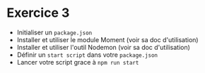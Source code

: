# Exercice 3

- Initialiser un `package.json`
- Installer et utiliser le module Moment (voir sa doc d'utilisation)
- Installer et utiliser l'outil Nodemon (voir sa doc d'utilisation)
- Définir un `start script` dans votre `package.json`
- Lancer votre script grace à `npm run start`
